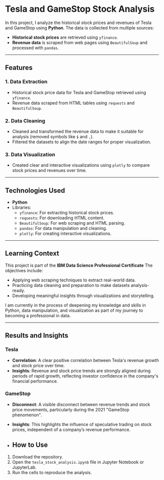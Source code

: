# Tesla and GameStop Stock Analysis

In this project, I analyze the historical stock prices and revenues of Tesla and GameStop using **Python**. The data is collected from multiple sources:
- **Historical stock prices** are retrieved using `yfinance`.
- **Revenue data** is scraped from web pages using `BeautifulSoup` and processed with `pandas`.

---

## Features
### 1. **Data Extraction**
- Historical stock price data for Tesla and GameStop retrieved using `yfinance`.
- Revenue data scraped from HTML tables using `requests` and `BeautifulSoup`.

### 2. **Data Cleaning**
- Cleaned and transformed the revenue data to make it suitable for analysis (removed symbols like `$` and `,`).
- Filtered the datasets to align the date ranges for proper visualization.

### 3. **Data Visualization**
- Created clear and interactive visualizations using `plotly` to compare stock prices and revenues over time.

---

## Technologies Used
- **Python**
- Libraries:
  - `yfinance`: For extracting historical stock prices.
  - `requests`: For downloading HTML content.
  - `BeautifulSoup`: For web scraping and HTML parsing.
  - `pandas`: For data manipulation and cleaning.
  - `plotly`: For creating interactive visualizations.

---

## Learning Context

This project is part of the **IBM Data Science Professional Certificate**
The objectives include:
- Applying web scraping techniques to extract real-world data.
- Practicing data cleaning and preparation to make datasets analysis-ready.
- Developing meaningful insights through visualizations and storytelling.

I am currently in the process of deepening my knowledge and skills in Python, data manipulation, and visualization as part of my journey to becoming a professional in data.

---

## Results and Insights

### Tesla
- **Correlation**: A clear positive correlation between Tesla's revenue growth and stock price over time.
- **Insights**: Revenue and stock price trends are strongly aligned during periods of rapid growth, reflecting investor confidence in the company's financial performance.

### GameStop
- **Disconnect**: A visible disconnect between revenue trends and stock price movements, particularly during the 2021 "GameStop phenomenon".
- **Insights**: This highlights the influence of speculative trading on stock prices, independent of a company’s revenue performance.

- ## How to Use

1. Download the repository.
2. Open the `tesla_stock_analysis.ipynb` file in Jupyter Notebook or JupyterLab.
3. Run the cells to reproduce the analysis.
